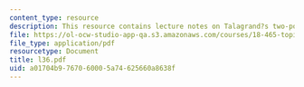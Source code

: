 ```yaml
---
content_type: resource
description: This resource contains lecture notes on Talagrand?s two-point inequality.
file: https://ol-ocw-studio-app-qa.s3.amazonaws.com/courses/18-465-topics-in-statistics-statistical-learning-theory-spring-2007/a01704b9767060005a74625660a8638f_l36.pdf
file_type: application/pdf
resourcetype: Document
title: l36.pdf
uid: a01704b9-7670-6000-5a74-625660a8638f
---
```

